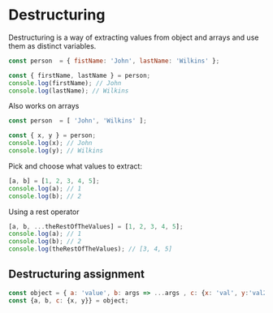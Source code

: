# Destructuring

Destructuring is a way of extracting values from object and arrays and use them as distinct variables.

```javascript
const person  = { fistName: 'John', lastName: 'Wilkins' };

const { firstName, lastName } = person;
console.log(firstName); // John
console.log(lastName); // Wilkins
```


Also works on arrays
```javascript
const person  = [ 'John', 'Wilkins' ];

const { x, y } = person;
console.log(x); // John
console.log(y); // Wilkins
```

Pick and choose what values to extract:
```javascript
[a, b] = [1, 2, 3, 4, 5];
console.log(a); // 1
console.log(b); // 2
```
Using a rest operator
```javascript
[a, b, ...theRestOfTheValues] = [1, 2, 3, 4, 5];
console.log(a); // 1
console.log(b); // 2
console.log(theRestOfTheValues); // [3, 4, 5]
```



## Destructuring assignment
```javascript
const object = { a: 'value', b: args => ...args , c: {x: 'val', y:'val2'}};
const {a, b, c: {x, y}} = object;
```
